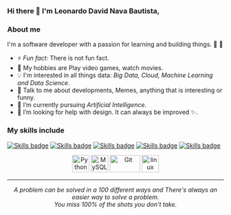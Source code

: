 ### Hi there 👋 I'm Leonardo David Nava Bautista,

### About me
I'm a software developer with a passion for learning and building things. 📜 :robot: 

- ⚡ *Fun fact:* There is not fun fact.
- 🔭 My hobbies are Play video games, watch movies.
- :bulb: I'm interested in all things data: *Big Data, Cloud, Machine Learning and Data Science*.
- 💬 Talk to me about developments, Memes, anything that is interesting or funny.
- 🌱 I’m currently pursuing *Artificial Intelligence*.
- 🤔 I’m looking for help with design. It can always be improved ✨.

### My skills include

[![Skills badge](https://img.shields.io/badge/HTML5-E34F26?style=for-the-badge&logo=html5&logoColor=white.svg)](https://shields.io/)
[![Skills badge](https://img.shields.io/badge/JavaScript-F7DF1E?style=for-the-badge&logo=javascript&logoColor=black.svg)](https://shields.io/)
[![Skills badge](https://img.shields.io/badge/C-00599C?style=for-the-badge&logo=c&logoColor=white.svg)](https://shields.io/)
[![Skills badge](https://img.shields.io/badge/C%23-239120?style=for-the-badge&logo=c-sharp&logoColor=white.svg)](https://shields.io/)
[![Skills badge](https://img.shields.io/badge/Java-ED8B00?style=for-the-badge&logo=java&logoColor=white.svg)](https://shields.io/)

<p align="center">
	<img title="Python" alt="Python" src="https://raw.githubusercontent.com/Thomas-George-T/Thomas-George-T/master/assets/python.svg" width="40" height="40" />
	<img title="MySQL" alt="MySQL" src="https://raw.githubusercontent.com/Thomas-George-T/Thomas-George-T/master/assets/mysql.svg" width="40" height="40" />
	<img title="Git" alt="Git" src="https://raw.githubusercontent.com/Thomas-George-T/Thomas-George-T/master/assets/git.svg" width="70" height="40" />
	<img title="linux" alt="linux" src="https://raw.githubusercontent.com/Thomas-George-T/Thomas-George-T/master/assets/linux-tux.svg" width="40" />
</p>

<hr>
<p align="center">
   <i>A problem can be solved in a 100 different ways and There's always an easier way to solve a problem.</i>
   <br>
   <i>You miss 100% of the shots you don't take.</i>
</p>